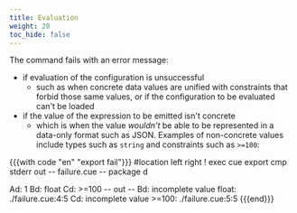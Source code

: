 ```yaml
---
title: Evaluation
weight: 20
toc_hide: false
---
```


The command fails with an error message:

- if evaluation of the configuration is unsuccessful
  - such as when concrete data values are unified with constraints that forbid
    those same values, or if the configuration to be evaluated can't be loaded
- if the value of the expression to be emitted isn't concrete
  - which is when the value *wouldn't* be able to be represented in a data-only
    format such as JSON. Examples of non-concrete values include types such as
    `string` and constraints such as `>=100`:

{{{with code "en" "export fail"}}}
#location left right
! exec cue export
cmp stderr out
-- failure.cue --
package d

Ad: 1
Bd: float
Cd: >=100
-- out --
Bd: incomplete value float:
    ./failure.cue:4:5
Cd: incomplete value >=100:
    ./failure.cue:5:5
{{{end}}}
